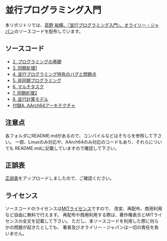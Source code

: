 # 並行プログラミング入門

本リポジトリでは、[高野 祐輝、『並行プログラミング入門』、オライリー・ジャパン](https://www.oreilly.co.jp/books/9784873119595/)のソースコードを配布しています。

## ソースコード

- [2. プログラミングの基礎](./chap2/)
- [3. 同期処理1](./chap3/)
- [4. 並行プログラミング特有のバグと問題点](./chap4/)
- [5. 非同期プログラミング](./chap5/)
- [6. マルチタスク](./chap6/)
- [7. 同期処理2](./chap7/)
- [8. 並行計算モデル](./chap8/)
- [付録A. AArch64アーキテクチャ](./appendix_A/)

## 注意点

各フォルダにREADME.mdがあるので、コンパイルなどはそちらを参照して下さい。
一部、Linuxのみ対応や、AArch64のみ対応のコードもあり、それらについても
README.mdに記載していますので確認して下さい。

## 正誤表

[正誤表](./errata.md)をアップロードしましたので、ご確認ください。

## ライセンス

ソースコードのライセンスは[MITライセンス](LICENSE)ですので、
改変、再配布、商用利用など自由に無料で行えます。
再配布や商用利用する際は、著作権表示とMITライセンスの全文を記載して下さい。
ただし、本ソースコードを利用した際に何らかの問題が起きたとしても、
著者及びオライリー・ジャパンは一切の責任を負いません。
